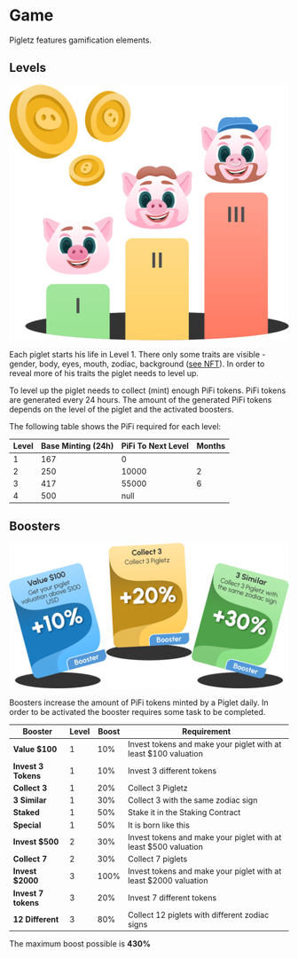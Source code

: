 # Game

Pigletz features gamification elements.

## Levels

![](../.gitbook/assets/levels.svg)

Each piglet starts his life in Level 1. There only some traits are visible - gender, body, eyes, mouth, zodiac, background ([see NFT](nft.md)). In order to reveal more of his traits the piglet needs to level up.&#x20;

To level up the piglet needs to collect (mint) enough PiFi tokens. PiFi tokens are generated every 24 hours. The amount of the generated PiFi tokens depends on the level of the piglet and the activated boosters.&#x20;

The following table shows the PiFi required for each level:

<table><thead><tr><th data-type="number">Level</th><th data-type="number">Base Minting (24h)</th><th data-type="number">PiFi To Next Level</th><th>Months </th></tr></thead><tbody><tr><td>1</td><td>167</td><td>0</td><td></td></tr><tr><td>2</td><td>250</td><td>10000</td><td>2</td></tr><tr><td>3</td><td>417</td><td>55000</td><td>6</td></tr><tr><td>4</td><td>500</td><td>null</td><td></td></tr></tbody></table>

## Boosters

![](../.gitbook/assets/gamification-boosters.svg)

Boosters increase the amount of PiFi tokens minted by a Piglet daily. In order to be activated the booster requires some task to be completed.&#x20;

<table><thead><tr><th>Booster</th><th data-type="number">Level</th><th>Boost</th><th>Requirement</th></tr></thead><tbody><tr><td><strong>Value $100</strong></td><td>1</td><td>10%</td><td>Invest tokens and make your piglet with at least $100 valuation</td></tr><tr><td><strong>Invest 3 Tokens</strong></td><td>1</td><td>10%</td><td>Invest 3 different tokens</td></tr><tr><td><strong>Collect 3</strong></td><td>1</td><td>20%</td><td>Collect 3 Pigletz</td></tr><tr><td><strong>3 Similar</strong></td><td>1</td><td>30%</td><td>Collect 3 with the same zodiac sign</td></tr><tr><td><strong>Staked</strong></td><td>1</td><td>50%</td><td>Stake it in the Staking Contract</td></tr><tr><td><strong>Special</strong></td><td>1</td><td>50%</td><td>It is born like this</td></tr><tr><td><strong>Invest $500</strong></td><td>2</td><td>30%</td><td>Invest tokens and make your piglet with at least $500 valuation</td></tr><tr><td><strong>Collect 7</strong></td><td>2</td><td>30%</td><td>Collect 7 piglets</td></tr><tr><td><strong>Invest $2000</strong></td><td>3</td><td>100%</td><td>Invest tokens and make your piglet with at least $2000 valuation</td></tr><tr><td><strong>Invest 7 tokens</strong></td><td>3</td><td>20%</td><td>Invest 7 different tokens</td></tr><tr><td><strong>12 Different</strong></td><td>3</td><td>80%</td><td>Collect 12 piglets with different zodiac signs</td></tr></tbody></table>

The maximum boost possible is **430%**
